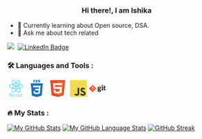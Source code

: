 ###     <div align='center'>                                           Hi there!, I am Ishika                                  </div>

 
     
<!-- **I-shika/I-shika** is a ✨ _special_ ✨ repository because its `README.md` (this file) appears on your  -->

<!-- - 🔭 I’m currently exploring dev and -->
- 🌱 Currently learning about Open source, DSA.
- 💬 Ask me about tech related


<img src="https://user-images.githubusercontent.com/100770197/222948745-70bc2db4-0c6d-4ef1-8f3a-6f06fe61c548.jpg" height="240px">

<img src="https://komarev.com/ghpvc/?username=I-shika&style=flat-square&color=blue" alt=""/>
 <a href="(https://www.linkedin.com/in/ishika-179923240/)">
    <img src="https://img.shields.io/badge/LinkedIn-blue?style=for-the-badge&logo=linkedin&logoColor=white" alt="LinkedIn Badge"/>
  </a>

### :hammer_and_wrench: Languages and Tools :

  <img src="https://github.com/devicons/devicon/blob/master/icons/react/react-original-wordmark.svg" title="React" alt="React" width="40" height="40"/>&nbsp;
  <img src="https://github.com/devicons/devicon/blob/master/icons/css3/css3-plain-wordmark.svg"  title="CSS3" alt="CSS" width="40" height="40"/>&nbsp;
  <img src="https://github.com/devicons/devicon/blob/master/icons/html5/html5-original.svg" title="HTML5" alt="HTML" width="40" height="40"/>&nbsp;
  <img src="https://github.com/devicons/devicon/blob/master/icons/javascript/javascript-original.svg" title="JavaScript" alt="JavaScript" width="40" height="40"/>
  <img src="https://github.com/devicons/devicon/blob/master/icons/git/git-original-wordmark.svg" title="Git" alt="Git" width="40" height="40"/>
  
  
### :fire: My Stats :

[![My GitHub Stats](https://github-readme-stats.vercel.app/api/?username=I-shika&count_private=true&theme=tokyonight&showicons=true&count_private=true)]()
[![My GitHub Language Stats](https://github-readme-stats.vercel.app/api/top-langs/?username=I-shika&langs_count=5&theme=tokyonight)]()
[![GitHub Streak](http://github-readme-streak-stats.herokuapp.com?user=I-shika&theme=dark&background=000000)](https://git.io/streak-stats)

